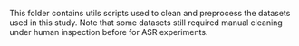 This folder contains utils scripts used to clean and preprocess the datasets used in this study. 
Note that some datasets still required manual cleaning under human inspection before for ASR experiments. 
